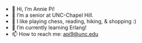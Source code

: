 - 👋 Hi, I’m Annie Pi!
- 👀 I’m a senior at UNC-Chapel Hill.
- 🤩 I like playing chess, reading, hiking, & shopping :) 
- 🌱 I’m currently learning Erlang!
- 📫 How to reach me: api9@unc.edu

<!---
anniepi18/anniepi18 is a ✨ special ✨ repository because its `README.md` (this file) appears on your GitHub profile.
You can click the Preview link to take a look at your changes.
--->
